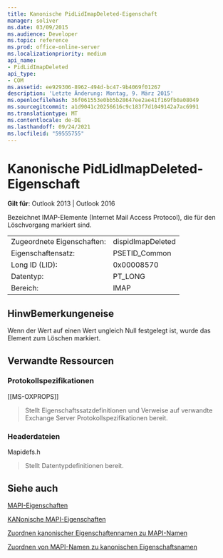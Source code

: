```yaml
---
title: Kanonische PidLidImapDeleted-Eigenschaft
manager: soliver
ms.date: 03/09/2015
ms.audience: Developer
ms.topic: reference
ms.prod: office-online-server
ms.localizationpriority: medium
api_name:
- PidLidImapDeleted
api_type:
- COM
ms.assetid: ee929306-8962-494d-bc47-9b4069f01267
description: 'Letzte Änderung: Montag, 9. März 2015'
ms.openlocfilehash: 36f061553e0bb5b28647ee2ae41f169fb0a08049
ms.sourcegitcommit: a1d9041c20256616c9c183f7d1049142a7ac6991
ms.translationtype: MT
ms.contentlocale: de-DE
ms.lasthandoff: 09/24/2021
ms.locfileid: "59555755"
---
```

# <a name="pidlidimapdeleted-canonical-property"></a>Kanonische PidLidImapDeleted-Eigenschaft

  
  
**Gilt für**: Outlook 2013 | Outlook 2016 
  
Bezeichnet IMAP-Elemente (Internet Mail Access Protocol), die für den Löschvorgang markiert sind.
  
|||
|:-----|:-----|
|Zugeordnete Eigenschaften:  <br/> |dispidImapDeleted  <br/> |
|Eigenschaftensatz:  <br/> |PSETID_Common  <br/> |
|Long ID (LID):  <br/> |0x00008570  <br/> |
|Datentyp:  <br/> |PT_LONG  <br/> |
|Bereich:  <br/> |IMAP  <br/> |
   
## <a name="remarks"></a>HinwBemerkungeneise

Wenn der Wert auf einen Wert ungleich Null festgelegt ist, wurde das Element zum Löschen markiert.
  
## <a name="related-resources"></a>Verwandte Ressourcen

### <a name="protocol-specifications"></a>Protokollspezifikationen

[[MS-OXPROPS]] 
  
> Stellt Eigenschaftssatzdefinitionen und Verweise auf verwandte Exchange Server Protokollspezifikationen bereit.
    
### <a name="header-files"></a>Headerdateien

Mapidefs.h
  
> Stellt Datentypdefinitionen bereit.
    
## <a name="see-also"></a>Siehe auch



[MAPI-Eigenschaften](mapi-properties.md)
  
[KANonische MAPI-Eigenschaften](mapi-canonical-properties.md)
  
[Zuordnen kanonischer Eigenschaftennamen zu MAPI-Namen](mapping-canonical-property-names-to-mapi-names.md)
  
[Zuordnen von MAPI-Namen zu kanonischen Eigenschaftsnamen](mapping-mapi-names-to-canonical-property-names.md)

